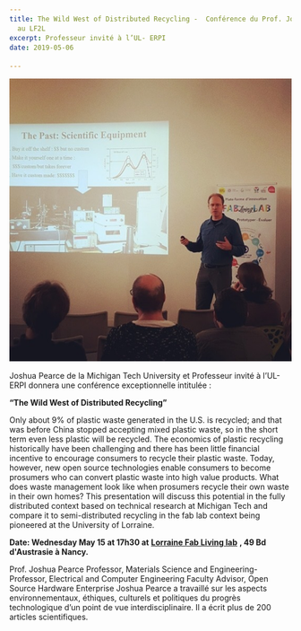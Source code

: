 ```yaml
---
title: The Wild West of Distributed Recycling -  Conférence du Prof. Joshua Pearce
  au LF2L
excerpt: Professeur invité à l’UL- ERPI
date: 2019-05-06

---
```


![](/assets/uploads/2019/05/Joshua.jpg)

Joshua Pearce de la Michigan Tech University et Professeur invité à l’UL- ERPI donnera une conférence exceptionnelle intitulée :

**“The Wild West of Distributed Recycling”**

Only about 9% of plastic waste generated in the U.S. is recycled; and that was before China stopped accepting mixed plastic waste, so in the short term even less plastic will be recycled. The economics of plastic recycling historically have been challenging and there has been little financial incentive to encourage consumers to recycle their plastic waste. Today, however, new open source technologies enable consumers to become prosumers who can convert plastic waste into high value products. What does waste management look like when prosumers recycle their own waste in their own homes? This presentation will discuss this potential in the fully distributed context based on technical research at Michigan Tech and compare it to semi-distributed recycling in the fab lab context being pioneered at the University of Lorraine.

**Date: Wednesday May 15 at 17h30 at** [**Lorraine Fab Living lab**](http://lf2l.fr/info/) **, 49 Bd d'Austrasie à Nancy.**

Prof. Joshua Pearce Professor, Materials Science and Engineering- Professor, Electrical and Computer Engineering Faculty Advisor, Open Source Hardware Enterprise Joshua Pearce a travaillé sur les aspects environnementaux, éthiques, culturels et politiques du progrès technologique d’un point de vue interdisciplinaire. Il a écrit plus de 200 articles scientifiques.